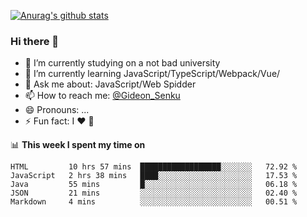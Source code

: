 [![Anurag's github stats](https://github-readme-stats.vercel.app/api?username=gideonsenku)](https://github.com/anuraghazra/github-readme-stats)
### Hi there 👋
- 🔭 I’m currently studying on a not bad university 
- 🌱 I’m currently learning JavaScript/TypeScript/Webpack/Vue/
- 💬 Ask me about: JavaScript/Web Spidder 
- 📫 How to reach me: [@Gideon_Senku](https://t.me/Gideon_Senku)
- 😄 Pronouns: ...
- ⚡ Fun fact: I ❤️ 🎵

📊 **This week I spent my time on**
<!--START_SECTION:waka-->
```text
HTML         10 hrs 57 mins  ██████████████████░░░░░░░   72.92 % 
JavaScript   2 hrs 38 mins   ████░░░░░░░░░░░░░░░░░░░░░   17.53 % 
Java         55 mins         █░░░░░░░░░░░░░░░░░░░░░░░░   06.18 % 
JSON         21 mins         ░░░░░░░░░░░░░░░░░░░░░░░░░   02.40 % 
Markdown     4 mins          ░░░░░░░░░░░░░░░░░░░░░░░░░   00.51 %
```
<!--END_SECTION:waka-->

<!--
**GideonSenku/GideonSenku** is a ✨ _special_ ✨ repository because its `README.md` (this file) appears on your GitHub profile.

Here are some ideas to get you started:

- 🔭 I’m currently working on ...
- 🌱 I’m currently learning ...
- 👯 I’m looking to collaborate on ...
- 🤔 I’m looking for help with ...
- 💬 Ask me about ...
- 📫 How to reach me: ...
- 😄 Pronouns: ...
- ⚡ Fun fact: ...
-->
